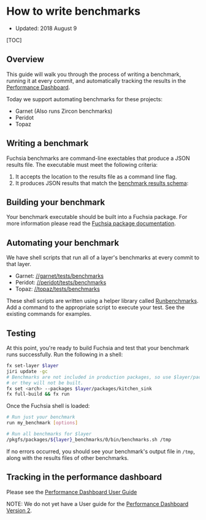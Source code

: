 # How to write benchmarks

* Updated: 2018 August 9

[TOC]


## Overview

This guide will walk you through the process of writing a benchmark, running it at every
commit, and automatically tracking the results in the [Performance Dashboard].

Today we support automating benchmarks for these projects:
* Garnet (Also runs Zircon benchmarks)
* Peridot
* Topaz

## Writing a benchmark

Fuchsia benchmarks are command-line exectables that produce a JSON results file.  The
executable must meet the following criteria:

1. It accepts the location to the results file as a command line flag.
2. It produces JSON results that match the [benchmark results schema]:

## Building your benchmark

Your benchmark executable should be built into a Fuchsia package.  For more information
please read the [Fuchsia package documentation].

## Automating your benchmark

We have shell scripts that run all of a layer's benchmarks at every commit to that layer.

* Garnet: [//garnet/tests/benchmarks](https://fuchsia.googlesource.com/garnet/+/master/tests/benchmarks)
* Peridot: [//peridot/tests/benchmarks](https://fuchsia.googlesource.com/peridot/+/master/tests/benchmarks)
* Topaz: [//topaz/tests/benchmarks](https://fuchsia.googlesource.com/topaz/+/master/tests/benchmarks)

These shell scripts are written using a helper library called [Runbenchmarks].  Add a
command to the appropriate script to execute your test.  See the existing commands for
examples.

## Testing

At this point, you're ready to build Fuchsia and test that your benchmark runs
successfully. Run the following in a shell:

```sh
fx set-layer $layer
jiri update -gc
# Benchmarks are not included in production packages, so use $layer/packages/kitchen_sink
# or they will not be built.
fx set <arch> --packages $layer/packages/kitchen_sink
fx full-build && fx run
```

Once the Fuchsia shell is loaded:

```sh
# Run just your benchmark
run my_benchmark [options]

# Run all benchmarks for $layer
/pkgfs/packages/${layer}_benchmarks/0/bin/benchmarks.sh /tmp
```

If no errors occurred, you should see your benchmark's output file in `/tmp`, along with
the results files of other benchmarks.

## Tracking in the performance dashboard

Please see the [Performance Dashboard User Guide]

NOTE: We do not yet have a User guide for the [Performance Dashboard Version 2].

[benchmark results schema]: results_schema.md
[Fuchsia package documentation]: /development/build/packages.md
[Performance Dashboard]: https://chromeperf.appspot.com/report
[Performance Dashboard User Guide]: catapult_user_guide.md
[Performance Dashboard Version 2]: https://v2spa-dot-chromeperf.appspot.com/
[Runbenchmarks]: https://fuchsia.googlesource.com/garnet/+/master/testing/runbenchmarks
[//zircon/system/ulib/perftest]: https://fuchsia.googlesource.com/zircon/+/master/system/ulib/perftest/
[//garnet/go/src/benchmarks]: https://fuchsia.googlesource.com/garnet/+/master/go/src/benchmarks
